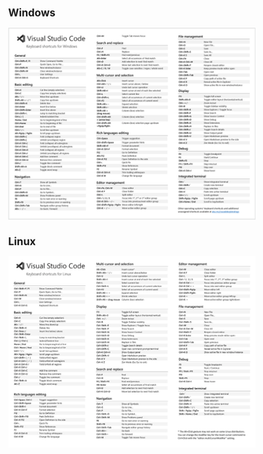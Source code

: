 ## Windows
 <p align="center">
 <img src="https://github.com/trinib/-tFLUTTER_DOCS-/blob/main/Images/KeyboardReferenceSheet.png">
 
## Linux
 <p align="center">
 <img src="https://github.com/trinib/-tFLUTTER_DOCS-/blob/main/Images/keyboard-shortcuts-linux-1.png">
